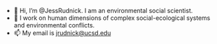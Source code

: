 - 👋 Hi, I’m @JessRudnick. I am an environmental social scientist.
- 👀 I work on human dimensions of complex social-ecological systems and environmental conflicts.
- 📫 My email is jrudnick@ucsd.edu

<!---
JessRudnick/JessRudnick is a ✨ special ✨ repository because its `README.md` (this file) appears on your GitHub profile.
You can click the Preview link to take a look at your changes.
--->
